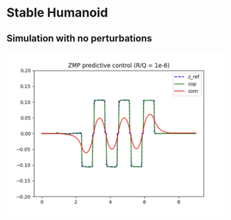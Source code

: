 # Stable Humanoid


## Simulation with no perturbations

![Example Image](./predictive_control.png)

